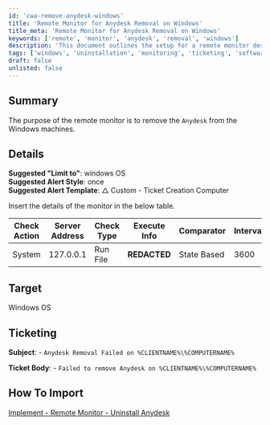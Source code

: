 ```yaml
---
id: 'cwa-remove-anydesk-windows'
title: 'Remote Monitor for Anydesk Removal on Windows'
title_meta: 'Remote Monitor for Anydesk Removal on Windows'
keywords: ['remote', 'monitor', 'anydesk', 'removal', 'windows']
description: 'This document outlines the setup for a remote monitor designed to uninstall Anydesk from Windows machines. It includes details on suggested configurations, alert styles, and ticketing information for effective monitoring and issue resolution.'
tags: ['windows', 'uninstallation', 'monitoring', 'ticketing', 'software']
draft: false
unlisted: false
---
```

## Summary

The purpose of the remote monitor is to remove the `Anydesk` from the Windows machines.

## Details

**Suggested "Limit to"**: windows OS  
**Suggested Alert Style**: once  
**Suggested Alert Template**: △ Custom - Ticket Creation Computer  

Insert the details of the monitor in the below table.

| Check Action | Server Address | Check Type | Execute Info | Comparator    | Interval | Result |
|--------------|----------------|-------------|---------------|----------------|----------|--------|
| System       | 127.0.0.1     | Run File    | **REDACTED**  | State Based     | 3600     | ![Image](5078775/docs/14007941/images/20189094) |

## Target

Windows OS

## Ticketing

**Subject**: - `Anydesk Removal Failed on %CLIENTNAME%\%COMPUTERNAME%`  

**Ticket Body**: - `Failed to remove Anydesk on %CLIENTNAME%\%COMPUTERNAME%`

## How To Import

[Implement - Remote Monitor - Uninstall Anydesk](https://proval.itglue.com/DOC-5078775-14007940)


